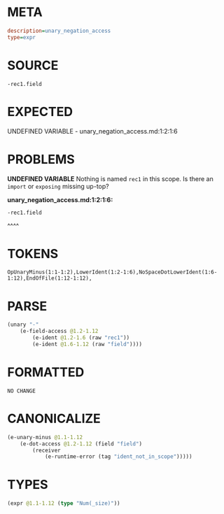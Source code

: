 # META
~~~ini
description=unary_negation_access
type=expr
~~~
# SOURCE
~~~roc
-rec1.field
~~~
# EXPECTED
UNDEFINED VARIABLE - unary_negation_access.md:1:2:1:6
# PROBLEMS
**UNDEFINED VARIABLE**
Nothing is named `rec1` in this scope.
Is there an `import` or `exposing` missing up-top?

**unary_negation_access.md:1:2:1:6:**
```roc
-rec1.field
```
 ^^^^


# TOKENS
~~~zig
OpUnaryMinus(1:1-1:2),LowerIdent(1:2-1:6),NoSpaceDotLowerIdent(1:6-1:12),EndOfFile(1:12-1:12),
~~~
# PARSE
~~~clojure
(unary "-"
	(e-field-access @1.2-1.12
		(e-ident @1.2-1.6 (raw "rec1"))
		(e-ident @1.6-1.12 (raw "field"))))
~~~
# FORMATTED
~~~roc
NO CHANGE
~~~
# CANONICALIZE
~~~clojure
(e-unary-minus @1.1-1.12
	(e-dot-access @1.2-1.12 (field "field")
		(receiver
			(e-runtime-error (tag "ident_not_in_scope")))))
~~~
# TYPES
~~~clojure
(expr @1.1-1.12 (type "Num(_size)"))
~~~
